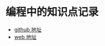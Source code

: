 # 编程中的知识点记录

- [github 地址](https://github.com/lqqyt2423/programming_note)
- [web 地址](http://www.jikeyuedu.com)
